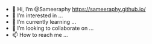   
- 👋 Hi, I’m @Sameeraphy   https://sameeraphy.github.io/
- 👀 I’m interested in ...
- 🌱 I’m currently learning ...
- 💞️ I’m looking to collaborate on ...
- 📫 How to reach me ...

<!---
Sameeraphy/Sameeraphy is a ✨ special ✨ repository because its `README.md` (this file) appears on your GitHub profile.
You can click the Preview link to take a look at your changes.
--->
